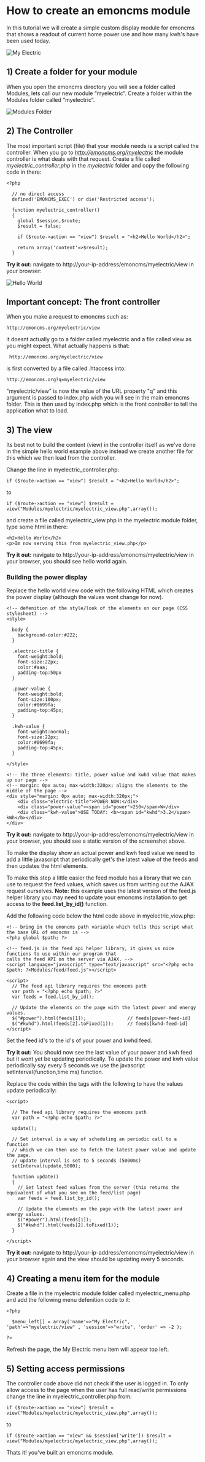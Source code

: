 # How to create an emoncms module

In this tutorial we will create a simple custom display module for emoncms that shows a readout of current home power use and how many kwh's have been used today.

![My Electric](images/myelectric.png)

## 1) Create a folder for your module

When you open the emoncms directory you will see a folder called Modules, lets call our new module “myelectric”. Create a folder within the Modules folder called “myelectric”.

![Modules Folder](images/modulesfolder.png)

## 2) The Controller

The most important script (file) that your module needs is a script called the controller. When you go to *http://emoncms.org/myelectric* the module controller is what deals with that request. Create a file called *myelectric_controller.php* in the *myelectric* folder and copy the following code in there:

    <?php

      // no direct access
      defined('EMONCMS_EXEC') or die('Restricted access');

      function myelectric_controller()
      {
        global $session,$route;
        $result = false;

        if ($route->action == "view") $result = "<h2>Hello World</h2>";

        return array('content'=>$result);
      }

**Try it out:** navigate to http://your-ip-address/emoncms/myelectric/view in your browser:

![Hello World](images/helloworld.png)

## Important concept: The front controller

When you make a request to emoncms such as:

    http://emoncms.org/myelectric/view

it doesnt actually go to a folder called myelectric and a file called view as you might expect. What actually happens is that: 

     http://emoncms.org/myelectric/view 

is first converted by a file called .htaccess into:

    http://emoncms.org?q=myelectric/view

"myelectric/view" is now the value of the URL property "q" and this argument is passed to index.php wich you will see in the main emoncms folder. This is then used by index.php which is the front controller to tell the application what to load.


## 3) The view

Its best not to build the content (view) in the controller itself as we've done in the simple hello world example above instead we create another file for this which we then load from the controller.

Change the line in myelectric_controller.php:

    if ($route->action == "view") $result = "<h2>Hello World</h2>";

to 

    if ($route->action == "view") $result = view("Modules/myelectric/myelectric_view.php",array());
    
and create a file called myelectric_view.php in the myelectric module folder, type some html in there:

    <h2>Hello World</h2>
    <p>Im now serving this from myelectric_view.php</p>

**Try it out:** navigate to http://your-ip-address/emoncms/myelectric/view in your browser, you should see hello world again.

### Building the power display

Replace the hello world view code with the following HTML which creates the power display (although the values wont change for now).

    <!-- defenition of the style/look of the elements on our page (CSS stylesheet) -->
    <style>
    
      body {
        background-color:#222;
      }

      .electric-title {
        font-weight:bold; 
        font-size:22px; 
        color:#aaa; 
        padding-top:50px
      }
      
      .power-value {
        font-weight:bold; 
        font-size:100px; 
        color:#0699fa; 
        padding-top:45px;
      }
      
      .kwh-value {
        font-weight:normal; 
        font-size:22px; 
        color:#0699fa; 
        padding-top:45px;
      }
      
    </style>

    <!-- The three elements: title, power value and kwhd value that makes up our page -->
    <!-- margin: 0px auto; max-width:320px; aligns the elements to the middle of the page -->
    <div style="margin: 0px auto; max-width:320px;">
        <div class="electric-title">POWER NOW:</div>
        <div class="power-value"><span id="power">250</span>W</div>
        <div class="kwh-value">USE TODAY: <b><span id="kwhd">3.2</span> kWh</b></div>
    </div>
    
**Try it out:** navigate to http://your-ip-address/emoncms/myelectric/view in your browser, you should see a static version of the screenshot above.

To make the display show an actual power and kwh feed value we need to add a little javascript that periodically get's the latest value of the feeds and then updates the html elements. 

To make this step a little easier the feed module has a library that we can use to request the feed values, which saves us from writting out the AJAX request ourselves. **Note:** this example uses the latest version of the feed.js helper library you may need to update your emoncms installation to get access to the **feed.list_by_id()** function.

Add the following code below the html code above in myelectric_view.php:

    <!-- bring in the emoncms path variable which tells this script what the base URL of emoncms is -->
    <?php global $path; ?>

    <!-- feed.js is the feed api helper library, it gives us nice functions to use within our program that
    calls the feed API on the server via AJAX. -->
    <script language="javascript" type="text/javascript" src="<?php echo $path; ?>Modules/feed/feed.js"></script>

    <script>
      // The feed api library requires the emoncms path
      var path = "<?php echo $path; ?>"
      var feeds = feed.list_by_id();    
        
      // Update the elements on the page with the latest power and energy values.
      $("#power").html(feeds[1]);               // feeds[power-feed-id]
      $("#kwhd").html(feeds[2].toFixed(1));     // feeds[kwhd-feed-id]
    </script>

Set the feed id's to the id's of your power and kwhd feed.

**Try it out:** You should now see the last value of your power and kwh feed but it wont yet be updating periodically. To update the power and kwh value periodically say every 5 seconds we use the javascript setInterval(function,time ms) function. 

Replace the code within the <script> ... </script> tags with the following to have the values update periodically:

    <script>

      // The feed api library requires the emoncms path
      var path = "<?php echo $path; ?>"
      
      update();

      // Set interval is a way of scheduling an periodic call to a function
      // which we can then use to fetch the latest power value and update the page.
      // update interval is set to 5 seconds (5000ms)
      setInterval(update,5000);
      
      function update()
      {
        // Get latest feed values from the server (this returns the equivalent of what you see on the feed/list page)
        var feeds = feed.list_by_id();    
        
        // Update the elements on the page with the latest power and energy values.
        $("#power").html(feeds[1]);
        $("#kwhd").html(feeds[2].toFixed(1));
      }
      
    </script>
    
**Try it out:** navigate to http://your-ip-address/emoncms/myelectric/view in your browser again and the view should be updating every 5 seconds.

## 4) Creating a menu item for the module

Create a file in the myelectric module folder called myelectric_menu.php and add the following menu defenition code to it:

    <?php

      $menu_left[] = array('name'=>"My Electric", 'path'=>"myelectric/view" , 'session'=>"write", 'order' => -2 );

    ?>

Refresh the page, the My Electric menu item will appear top left.

## 5) Setting access permissions

The controller code above did not check if the user is logged in. To only allow access to the page when the user has full read/write permissions change the line in myelectric_controller.php from:

    if ($route->action == "view") $result = view("Modules/myelectric/myelectric_view.php",array());

to

    if ($route->action == "view" && $session['write']) $result = view("Modules/myelectric/myelectric_view.php",array());
    
    
Thats it! you've built an emoncms module. 



